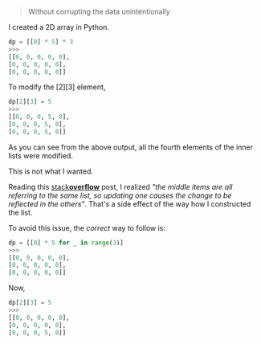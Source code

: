> Without corrupting the data unintentionally 

I created a 2D array in Python.
```py
dp = [[0] * 5] * 3
>>> 
[[0, 0, 0, 0, 0], 
[0, 0, 0, 0, 0], 
[0, 0, 0, 0, 0]]
```
To modify the [2][3] element,
```py
dp[2][3] = 5
>>>
[[0, 0, 0, 5, 0], 
[0, 0, 0, 5, 0], 
[0, 0, 0, 5, 0]]
```
As you can see from the above output, all the fourth elements of the inner lists were modified.

This is not what I wanted.

Reading this [stack**overflow**](https://stackoverflow.com/questions/21036140/python-two-dimensional-array-changing-an-element) post, I realized *"the middle items are all referring to the same list, so updating one causes the change to be reflected in the others"*. That's a side effect of the way how I constructed the list.

To avoid this issue, the *correct* way to follow is:
```py
dp = [[0] * 5 for _ in range(3)]
>>>
[[0, 0, 0, 0, 0], 
[0, 0, 0, 0, 0], 
[0, 0, 0, 0, 0]]
```
Now,
```py
dp[2][3] = 5
>>>
[[0, 0, 0, 0, 0], 
[0, 0, 0, 0, 0], 
[0, 0, 0, 5, 0]]
```